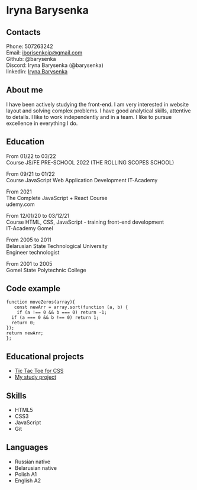 # Iryna Barysenka


## Contacts

Phone: 507263242  
Email: iborisenkoip@gmail.com  
Github: @barysenka  
Discord: Iryna Barysenka (@barysenka)  
linkedin: [Iryna Barysenka](https://www.linkedin.com/in/iryna-barysenka-8760a8221/)


## About me

I have been actively studying the front-end.
I am very interested in website layout and solving complex problems.
I have good analytical skills, attentive to details.
I like to work independently and in a team. 
I like to pursue excellence in everything I do.


## Education  
From 01/22 to 03/22     
Course JS/FE PRE-SCHOOL 2022 (THE ROLLING SCOPES
SCHOOL)

From 09/21 to 01/22     
Course JavaScript Web Application Development
IT-Academy 

From 2021  
The Complete JavaScript + React Course  
udemy.com  

From 12/01/20 to 03/12/21   
Course HTML, CSS, JavaScript - training front-end development  
IT-Academy Gomel  

From 2005 to 2011   
Belarusian State Technological University  
Engineer technologist  

From 2001 to 2005   
Gomel State Polytechnic College   


## Code example

```
function moveZeros(array){
   const newArr = array.sort(function (a, b) {
    if (a !== 0 && b === 0) return -1;
  if (a === 0 && b !== 0) return 1;
  return 0;
});
return newArr;
};

```

## Educational projects   

- [Tic Tac Toe for CSS](https://barysenka.github.io/tic_tac_toe.github.io/)
- [My study project](https://barysenka.github.io/it-academ-project/)


## Skills  

- HTML5
- CSS3
- JavaScript
- Git


## Languages

- Russian native
- Belarusian native
- Polish A1
- English A2